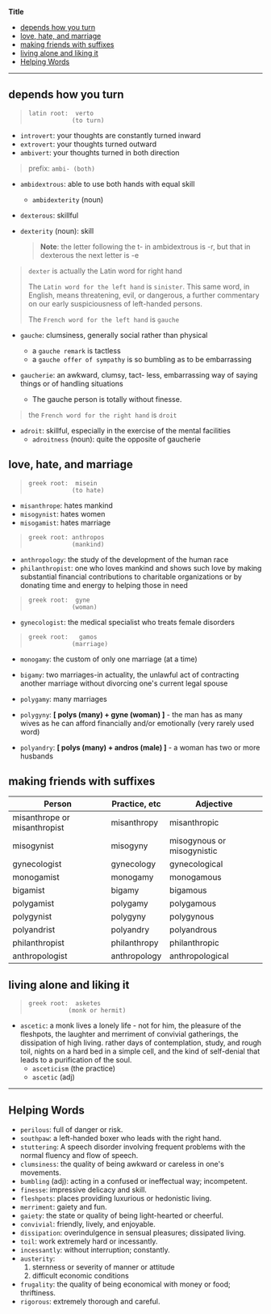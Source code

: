 **Title**

- [depends how you turn](#depends-how-you-turn)
- [love, hate, and marriage](#love-hate-and-marriage)
- [making friends with suffixes](#making-friends-with-suffixes)
- [living alone and liking it](#living-alone-and-liking-it)
- [Helping Words](#helping-words)

---

## depends how you turn

> ```
> latin root:  verto
>             (to turn)
> ```

- `introvert`: your thoughts are constantly turned inward
- `extrovert`: your thoughts turned outward
- `ambivert`: your thoughts turned in both direction

> prefix: `ambi- (both)`

- `ambidextrous`: able to use both hands with equal skill
  - `ambidexterity` (noun)
- `dexterous`: skillful
- `dexterity` (noun): skill

  > **Note**: the letter following the t- in ambidextrous is -r, but that in dexterous the next letter is -e

> `dexter` is actually the Latin word for right hand
>
> The `Latin word for the left hand` is `sinister`. This same word, in English, means threatening, evil, or dangerous, a further commentary on our early suspiciousness of left-handed persons.
>
> The `French word for the left hand` is `gauche`

- `gauche`: clumsiness, generally social rather than physical

  - a `gauche remark` is tactless
  - a `gauche offer of sympathy` is so bumbling as to be embarrassing

- `gaucherie`: an awkward, clumsy, tact- less, embarrassing way of saying things or of handling situations
  - The gauche person is totally without finesse.

> the `French word for the right hand` is `droit`

- `adroit`: skillful, especially in the exercise of the mental facilities
  - `adroitness` (noun): quite the opposite of gaucherie

## love, hate, and marriage

> ```
> greek root:  misein
>             (to hate)
> ```

- `misanthrope`: hates mankind
- `misogynist`: hates women
- `misogamist`: hates marriage

> ```
> greek root: anthropos
>             (mankind)
> ```

- `anthropology`: the study of the development of the human race
- `philanthropist`: one who loves mankind and shows such love by making substantial financial contributions to charitable organizations or by donating time and energy to helping those in need

> ```
> greek root:  gyne
>             (woman)
> ```

- `gynecologist`: the medical specialist who treats female disorders

> ```
> greek root:   gamos
>             (marriage)
> ```

- `monogamy`: the custom of only one marriage (at a time)
- `bigamy`: two marriages-in actuality, the unlawful act of contracting another marriage without divorcing one's current legal spouse
- `polygamy`: many marriages

- `polygyny`: **[ polys (many) + gyne (woman) ]** - the man has as many wives as he can afford financially and/or emotionally (very rarely used word)
- `polyandry`: **[ polys (many) + andros (male) ]** - a woman has two or more husbands

## making friends with suffixes

| Person                       | Practice, etc | Adjective                  |
| ---------------------------- | ------------- | -------------------------- |
| misanthrope or misanthropist | misanthropy   | misanthropic               |
| misogynist                   | misogyny      | misogynous or misogynistic |
| gynecologist                 | gynecology    | gynecological              |
| monogamist                   | monogamy      | monogamous                 |
| bigamist                     | bigamy        | bigamous                   |
| polygamist                   | polygamy      | polygamous                 |
| polygynist                   | polygyny      | polygynous                 |
| polyandrist                  | polyandry     | polyandrous                |
| philanthropist               | philanthropy  | philanthropic              |
| anthropologist               | anthropology  | anthropological            |

## living alone and liking it

> ```
> greek root:  asketes
>            (monk or hermit)
> ```

- `ascetic`: a monk lives a lonely life - not for him, the pleasure of the fleshpots, the laughter and merriment of convivial gatherings, the dissipation of high living. rather days of contemplation, study, and rough toil, nights on a hard bed in a simple cell, and the kind of self-denial that leads to a purification of the soul.
  - `asceticism` (the practice)
  - `ascetic` (adj)

---

## Helping Words

- `perilous`: full of danger or risk.
- `southpaw`: a left-handed boxer who leads with the right hand.
- `stuttering`: A speech disorder involving frequent problems with the normal fluency and flow of speech.
- `clumsiness`: the quality of being awkward or careless in one's movements.
- `bumbling` (adj): acting in a confused or ineffectual way; incompetent.
- `finesse`: impressive delicacy and skill.
- `fleshpots`: places providing luxurious or hedonistic living.
- `merriment`: gaiety and fun.
- `gaiety`: the state or quality of being light-hearted or cheerful.
- `convivial`: friendly, lively, and enjoyable.
- `dissipation`: overindulgence in sensual pleasures; dissipated living.
- `toil`: work extremely hard or incessantly.
- `incessantly`: without interruption; constantly.
- `austerity`:
  1. sternness or severity of manner or attitude
  2. difficult economic conditions
- `frugality`: the quality of being economical with money or food; thriftiness.
- `rigorous`: extremely thorough and careful.

